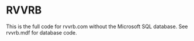 # RVVRB


This is the full code for rvvrb.com without the Microsoft SQL database. See rvvrb.mdf for database code.
